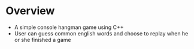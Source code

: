 # Overview
- A simple console hangman game using C++
- User can guess common english words and choose to replay when he or she finished a game

